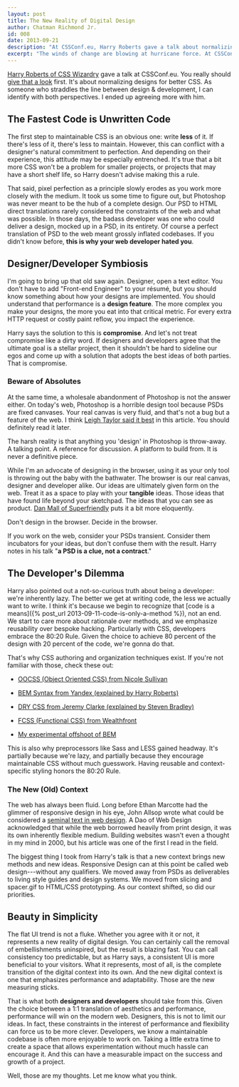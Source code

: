 ```yaml
---
layout: post
title: The New Reality of Digital Design
author: Chatman Richmond Jr.
id: 008
date: 2013-09-21
description: "At CSSConf.eu, Harry Roberts gave a talk about normalizing designs for better CSS. Despite the bold title, this is just my perspective on that talk and the bigger picture."
excerpt: "The winds of change are blowing at hurricane force. At CSSConf.eu, Harry Roberts gave a talk about normalizing designs for better CSS. Despite the bold title, this is just my perspective on that talk and the bigger picture."
---
```


[Harry Roberts of CSS Wizardry](http://csswizardry.com) gave a talk at CSSConf.eu. You really should [give that a look](http://www.youtube.com/watch?v=ldx4ZFxMEeo) first. It's about normalizing designs for better CSS. As someone who straddles the line between design & development, I can identify with both perspectives. I ended up agreeing more with him.





## The Fastest Code is Unwritten Code





The first step to maintainable CSS is an obvious one: write **less** of it. If there's less of it, there's less to maintain. However, this can conflict with a designer's natural commitment to perfection. And depending on their experience, this attitude may be especially entrenched. It's true that a bit more CSS won't be a problem for smaller projects, or projects that may have a short shelf life, so Harry doesn't advise making this a rule.





That said, pixel perfection as a principle slowly erodes as you work more closely with the medium. It took us some time to figure out, but Photoshop was never meant to be the hub of a complete design. Our PSD to HTML direct translations rarely considered the constraints of the web and what was possible. In those days, the badass developer was one who could deliver a design, mocked up in a PSD, in its entirety. Of course a perfect translation of PSD to the web meant grossly inflated codebases. If you didn't know before, **this is why your web developer hated you**.





## Designer/Developer Symbiosis





I'm going to bring up that old saw again. Designer, open a text editor. You don't have to add "Front-end Engineer" to your r&eacute;sum&eacute;, but you should know something about how your designs are implemented. You should understand that performance is a **design feature**. The more complex you make your designs, the more you eat into that critical metric. For every extra HTTP request or costly paint reflow, you impact the experience.





Harry says the solution to this is **compromise**. And let's not treat compromise like a dirty word. If designers and developers agree that the ultimate goal is a stellar project, then it shouldn't be hard to sideline our egos and come up with a solution that adopts the best ideas of both parties. That is compromise.





### Beware of Absolutes





At the same time, a wholesale abandonment of Photoshop is not the answer either. On today's web, Photoshop is a horrible design tool because PSDs are fixed canvases. Your real canvas is very fluid, and that's not a bug but a feature of the web. I think [Leigh Taylor said it best](https://medium.com/design-ux/10489d3cc430) in this article. You should definitely read it later.





> 
  The harsh reality is that anything you 'design' in Photoshop is throw-away. A talking point. A reference for discussion. A platform to build from. It is never a definitive piece.






While I'm an advocate of designing in the browser, using it as your only tool is throwing out the baby with the bathwater. The browser is our real canvas, designer and developer alike. Our ideas are ultimately given form on the web. Treat it as a space to play with your **tangible** ideas. Those ideas that have found life beyond your sketchpad. The ideas that you can see as product. [Dan Mall of Superfriendly](http://superfriend.ly) puts it a bit more eloquently.





> 
  Don't design in the browser. Decide in the browser.






If you work on the web, consider your PSDs transient. Consider them incubators for your ideas, but don't confuse them with the result. Harry notes in his talk "**a PSD is a clue, not a contract**."





## The Developer's Dilemma





Harry also pointed out a not-so-curious truth about being a developer: we're inherently lazy. The better we get at writing code, the less we actually want to write. I think it's because we begin to recognize that [code is a means]({% post_url 2013-09-11-code-is-only-a-method %}), not an end. We start to care more about rationale over methods, and we emphasize reusability over bespoke hacking. Particularly with CSS, developers embrace the 80:20 Rule. Given the choice to achieve 80 percent of the design with 20 percent of the code, we're gonna do that.





That's why CSS authoring and organization techniques exist. If you're not familiar with those, check these out:







  * [OOCSS (Object Oriented CSS) from Nicole Sullivan](http://coding.smashingmagazine.com/2011/12/12/an-introduction-to-object-oriented-css-oocss/)


  * [BEM Syntax from Yandex (explained by Harry Roberts)](http://csswizardry.com/2013/01/mindbemding-getting-your-head-round-bem-syntax/)


  * [DRY CSS from Jeremy Clarke (explained by Steven Bradley)](http://www.vanseodesign.com/css/dry-principles/)


  * [FCSS (Functional CSS) from Wealthfront](http://eng.wealthfront.com/2013/08/functional-css-fcss.html)


  * [My experimental offshoot of BEM](http://github.com/chatrjr/single-responsibility-bem)





This is also why preprocessors like Sass and LESS gained headway. It's partially because we're lazy, and partially because they encourage maintainable CSS without much guesswork. Having reusable and context-specific styling honors the 80:20 Rule.





### The New (Old) Context





The web has always been fluid. Long before Ethan Marcotte had the glimmer of responsive design in his eye, John Allsop wrote what could be considered a [seminal text in web design](http://alistapart.com/article/dao). A Dao of Web Design acknowledged that while the web borrowed heavily from print design, it was its own inherently flexible medium. Building websites wasn't even a thought in my mind in 2000, but his article was one of the first I read in the field.





The biggest thing I took from Harry's talk is that a new context brings new methods and new ideas. Responsive Design can at this point be called web design---without any qualifiers. We moved away from PSDs as deliverables to living style guides and design systems. We moved from slicing and spacer.gif to HTML/CSS prototyping. As our context shifted, so did our priorities.





## Beauty in Simplicity





The flat UI trend is not a fluke. Whether you agree with it or not, it represents a new reality of digital design. You can certainly call the removal of embellishments uninspired, but the result is blazing fast. You can call consistency too predictable, but as Harry says, a consistent UI is more beneficial to your visitors. What it represents, most of all, is the complete transition of the digital context into its own. And the new digital context is one that emphasizes performance and adaptability. Those are the new measuring sticks.





That is what both **designers and developers** should take from this. Given the choice between a 1:1 translation of aesthetics and performance, performance will win on the modern web. Designers, this is not to limit our ideas. In fact, these constraints in the interest of performance and flexibility can force us to be more clever. Developers, we know a maintainable codebase is often more enjoyable to work on. Taking a little extra time to create a space that allows experimentation without much hassle can encourage it. And this can have a measurable impact on the success and growth of a project.





Well, those are my thoughts. Let me know what you think.



